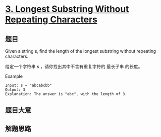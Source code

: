 # [3. Longest Substring Without Repeating Characters](https://leetcode.com/problems/longest-substring-without-repeating-characters/)

## 题目

Given a string s, find the length of the longest substring without repeating characters.

给定一个字符串 s ，请你找出其中不含有重复字符的 最长子串 的长度。

Example

```
Input: s = "abcabcbb"
Output: 3
Explanation: The answer is "abc", with the length of 3.
```

## 题目大意

## 解题思路
